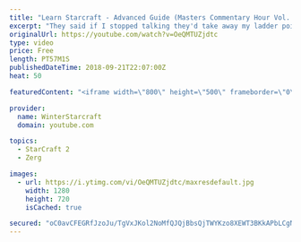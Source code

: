 ```yaml
---
title: "Learn Starcraft - Advanced Guide (Masters Commentary Hour Vol. 1)"
excerpt: "They said if I stopped talking they'd take away my ladder points. Next one I upload will have more terran/toss blame RNGesus."
originalUrl: https://youtube.com/watch?v=OeQMTUZjdtc
type: video
price: Free
length: PT57M1S
publishedDateTime: 2018-09-21T22:07:00Z
heat: 50

featuredContent: "<iframe width=\"800\" height=\"500\" frameborder=\"0\" src=\"https://www.youtube.com/embed/OeQMTUZjdtc\" allow=\"accelerometer; autoplay; encrypted-media; gyroscope; picture-in-picture\" allowfullscreen></iframe>"

provider:
  name: WinterStarcraft
  domain: youtube.com

topics:
  - StarCraft 2
  - Zerg

images:
  - url: https://i.ytimg.com/vi/OeQMTUZjdtc/maxresdefault.jpg
    width: 1280
    height: 720
    isCached: true

secured: "oC0avCFEGRfJzoJu/TgVxJKol2NoMfQJQjBbsQjTWYKzo8XEWT3BKkAPbLCgNItkBGMqRnsOwDDZ1f65tgyMu2jLmShTZLmEINW6BEWEa2ddF20CBps+BTUa5oWevo6oGUgcNL9BWL6Ch55ZYukfMJKgHXHM+en/jkAacHD1/uWr4RP2vz5tcPmWHrPY+kOi2K6zHsu/6kW7Y2oLvYWIU8fAoM5U4CmyVtoQvDL/24S4E//36pfRmTtq3Wlho1jhIw6xB80R88rCrFYSuUIWHrUMOCGM+z/DTTkDPEjbydvperMmgL45iGAO7j9Cyr1ZMjNSpTsX6CX05/IW4MalEGPuGop7fSB4PpmgpAXiFQhNJZZgAoqG0zLKPzBH06EdkEIje6lLKDN71OGhryKuL8VK/HFsDkwrvMsF+me6Fbk=;kz78Q+O/n17Yjmg4/it+OA=="
---
```


